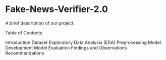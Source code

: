 # Fake-News-Verifier-2.0

A brief description of our project.

Table of Contents

Introduction
Dataset
Exploratory Data Analysis (EDA)
Preprocessing
Model Development
Model Evaluation
Findings and Observations
Recommendations
